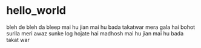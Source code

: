 # hello_world
bleh de bleh da bleep
mai hu jian mai hu bada takatwar mera gala 
hai bohot surila meri 
awaz sunke log 
hojate hai 
madhosh
mai hu jian mai hu bada takat war
